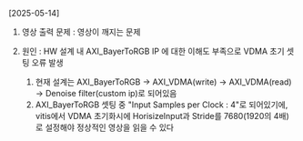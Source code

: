 [2025-05-14]
1. 영상 출력 문제 : 영상이 깨지는 문제

2. 원인 : HW 설계 내 AXI_BayerToRGB IP 에 대한 이해도 부족으로 VDMA 초기 셋팅 오류 발생
    1) 현재 설계는 AXI_BayerToRGB -> AXI_VDMA(write) -> AXI_VDMA(read) -> Denoise filter(custom ip)로 되어있음
    2) AXI_BayerToRGB 셋팅 중 "Input Samples per Clock : 4"로 되어있기에, vitis에서 VDMA 초기화시에 HorisizeInput과 Stride를 7680(1920의 4배)로 설정해야 정상적인 영상을 읽을 수 있다